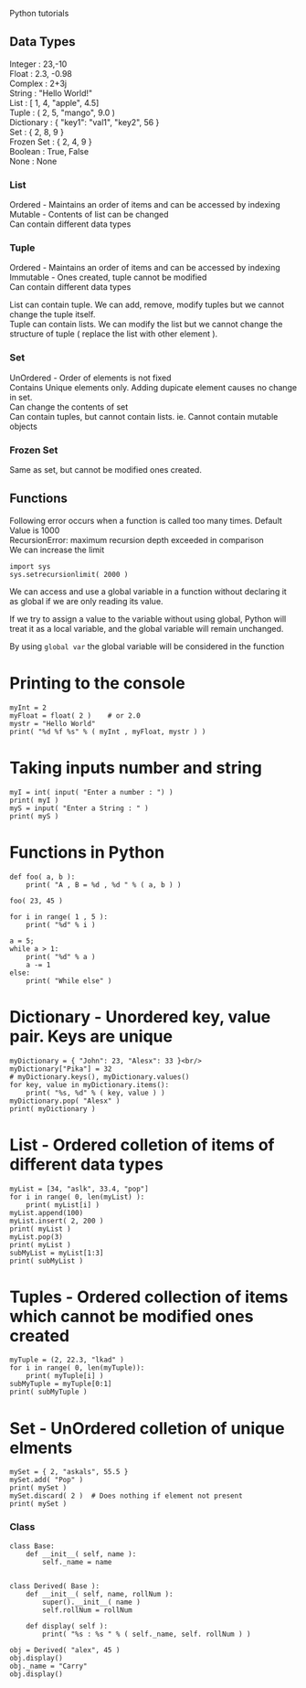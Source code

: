 Python tutorials

## Data Types
Integer : 23,-10<br/>
Float : 2.3, -0.98<br/>
Complex : 2+3j<br/>
String : "Hello World!"<br/>
List : [ 1, 4, "apple", 4.5]<br/>
Tuple : ( 2, 5, "mango", 9.0 )<br/>
Dictionary : { "key1": "val1", "key2", 56 }<br/>
Set : { 2, 8, 9 }<br/>
Frozen Set : { 2, 4, 9 }<br/>
Boolean : True, False<br/>
None : None<br/>

### List
Ordered - Maintains an order of items and can be accessed by indexing<br/>
Mutable - Contents of list can be changed<br/>
Can contain different data types<br/>

### Tuple
Ordered - Maintains an order of items and can be accessed by indexing<br/>
Immutable - Ones created, tuple cannot be modified<br/>
Can contain different data types<br/>

List can contain tuple. We can add, remove, modify tuples but we cannot change the tuple itself.<br/>
Tuple can contain lists. We can modify the list but we cannot change the structure of tuple ( replace the list with other element ).<br/>

### Set
UnOrdered - Order of elements is not fixed<br/>
Contains Unique elements only. Adding dupicate element causes no change in set.<br/>
Can change the contents of set<br/>
Can contain tuples, but cannot contain lists. ie. Cannot contain mutable objects<br/>

### Frozen Set
Same as set, but cannot be modified ones created.<br/>

## Functions
Following error occurs when a function is called too many times. Default Value is 1000<br/>
RecursionError: maximum recursion depth exceeded in comparison<br/>
We can increase the limit<br/>

```
import sys
sys.setrecursionlimit( 2000 )
```

We can access and use a global variable in a function without declaring it as global if we are only reading its value.<br/>

If we try to assign a value to the variable without using global, Python will treat it as a local variable, and the global variable will remain unchanged.<br/>

By using ```global var``` the global variable will be considered in the function<br/>


# Printing to the console
```
myInt = 2
myFloat = float( 2 ) 	# or 2.0
mystr = "Hello World"
print( "%d %f %s" % ( myInt , myFloat, mystr ) )
```

# Taking inputs number and string
```
myI = int( input( "Enter a number : ") )
print( myI )
myS = input( "Enter a String : " )
print( myS )
```

# Functions in Python
```
def foo( a, b ):
	print( "A , B = %d , %d " % ( a, b ) )

foo( 23, 45 )

for i in range( 1 , 5 ):
	print( "%d" % i )

a = 5;
while a > 1:
	print( "%d" % a )
	a -= 1
else:
	print( "While else" )
```


# Dictionary - Unordered key, value pair. Keys are unique
```
myDictionary = { "John": 23, "Alesx": 33 }<br/>
myDictionary["Pika"] = 32
# myDictionary.keys(), myDictionary.values()
for key, value in myDictionary.items():
	print( "%s, %d" % ( key, value ) )
myDictionary.pop( "Alesx" )
print( myDictionary )
```

# List - Ordered colletion of items of different data types
```
myList = [34, "aslk", 33.4, "pop"]
for i in range( 0, len(myList) ):
	print( myList[i] )
myList.append(100)
myList.insert( 2, 200 )
print( myList )
myList.pop(3)
print( myList )
subMyList = myList[1:3]
print( subMyList )
```

# Tuples - Ordered collection of items which cannot be modified ones created
```
myTuple = (2, 22.3, "lkad" )
for i in range( 0, len(myTuple)):
	print( myTuple[i] )
subMyTuple = myTuple[0:1]
print( subMyTuple )
```

# Set - UnOrdered colletion of unique elments
```
mySet = { 2, "askals", 55.5 }
mySet.add( "Pop" )
print( mySet )
mySet.discard( 2 )	# Does nothing if element not present
print( mySet )
```

### Class
```
class Base:
	def __init__( self, name ):
		self._name = name


class Derived( Base ):
	def __init__( self, name, rollNum ):
		super().__init__( name )
		self.rollNum = rollNum

	def display( self ):
		print( "%s : %s " % ( self._name, self. rollNum ) )

obj = Derived( "alex", 45 )
obj.display()
obj._name = "Carry"
obj.display()
```
